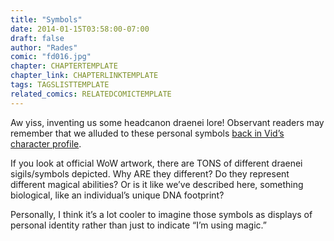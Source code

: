 ```yaml
---
title: "Symbols"
date: 2014-01-15T03:58:00-07:00
draft: false
author: "Rades"
comic: "fd016.jpg"
chapter: CHAPTERTEMPLATE
chapter_link: CHAPTERLINKTEMPLATE
tags: TAGSLISTTEMPLATE
related_comics: RELATEDCOMICTEMPLATE
---
```


Aw yiss, inventing us some headcanon draenei lore! Observant readers may remember that we alluded to these personal symbols <a href="/comic/bonus-character-profile-vidyala/">back in Vid’s character profile</a>.


If you look at official WoW artwork, there are TONS of different draenei sigils/symbols depicted. Why ARE they different? Do they represent different magical abilities? Or is it like we’ve described here, something biological, like an individual’s unique DNA footprint?


Personally, I think it’s a lot cooler to imagine those symbols as displays of personal identity rather than just to indicate “I’m using magic.”

